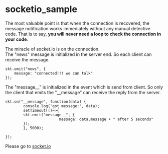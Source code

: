 # socketio_sample
 The most valuable point is that when the connection is recovered, the message notification works immediately without any manual detective code. That is to say, **you will never need a loop to check the connection in your code**.
 
The miracle of socket.io is on the connection.  
The "news" message is initialized in the server end. So each client can receive the message.  

    skt.emit("news", {
        message: "connected!!! we can talk"
    });

The "message__" is initialized in the event which is send from client. So only the client that emits the "__message" can receive the reply from the server.  

    skt.on("__message", function(data) {
		    console.log('got message:', data);
		    setTimeout(()=>{
			skt.emit("message__", {
                            message: data.message + " after 5 seconds"
			});
		    }, 5000);
                    
    });
 
Please go to [socket.io](https://socket.io/)
